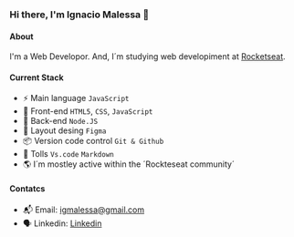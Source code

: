 ### Hi there, I'm Ignacio Malessa 👋

#### About
I'm a Web Developor. And, I´m  studying web developiment at [Rocketseat](https://app.rocketseat.com.br/dashboard).

#### Current Stack 
- :zap: Main language `JavaScript`
- :tada: Front-end `HTML5`, `CSS`, `JavaScript`
- 📡 Back-end `Node.JS`
- :art: Layout desing `Figma`
- :package: Version code control `Git & Github`
- :hammer: Tolls `Vs.code` `Markdown` 
- 🌎 I´m mostley active within the ´Rockteseat community´

#### Contatcs
- 📬 Email: igmalessa@gmail.com 
- 🗣️ Linkedin: [Linkedin](https://www.linkedin.com/in/ignacio-malessa-neto-2a8142229/)
